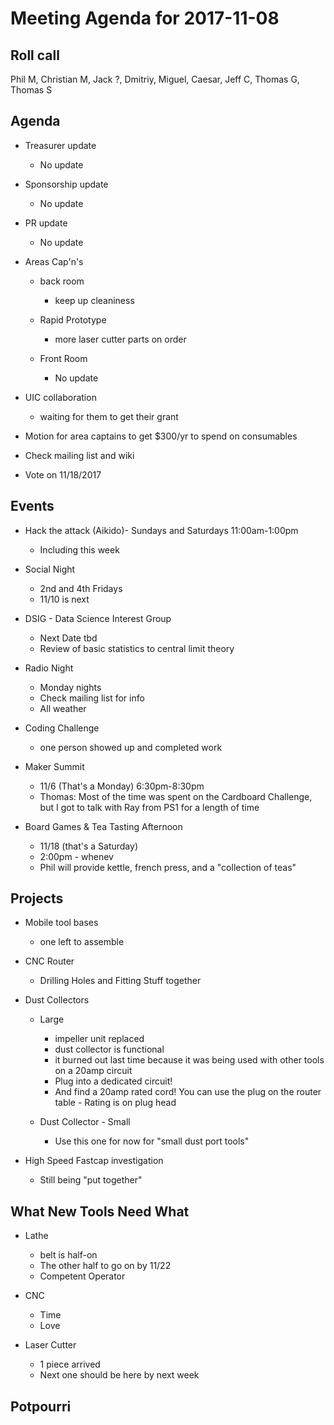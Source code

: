
Meeting Agenda for 2017-11-08
=============================

Roll call
---------
Phil M, Christian M, Jack ?, Dmitriy, Miguel, Caesar, Jeff C, Thomas G, Thomas S

Agenda
------
- Treasurer update
  - No update 

- Sponsorship update
  - No update

- PR update
  - No update

- Areas Cap'n's
  - back room
    - keep up cleaniness

  - Rapid Prototype
    - more laser cutter parts on order

  - Front Room
    - No update
   

- UIC collaboration
  - waiting for them to get their grant
    
 - Motion for area captains to get $300/yr to spend on consumables
  - Check mailing list and wiki
  - Vote on 11/18/2017


Events
------
- Hack the attack (Aikido)- Sundays and Saturdays 11:00am-1:00pm
  - Including this week

- Social Night
  - 2nd and 4th Fridays
  - 11/10 is next

- DSIG - Data Science Interest Group
  - Next Date tbd
  - Review of basic statistics to central limit theory

- Radio Night
  - Monday nights
  - Check mailing list for info
  - All weather 

- Coding Challenge
  - one person showed up and completed work

- Maker Summit
  - 11/6 (That's a Monday) 6:30pm-8:30pm
  - Thomas: Most of the time was spent on the Cardboard Challenge, but I got to talk with Ray from PS1 for a length of time

- Board Games & Tea Tasting Afternoon
  - 11/18 (that's a Saturday)
  - 2:00pm - whenev
  - Phil will provide kettle, french press, and a "collection of teas"

Projects
--------
- Mobile tool bases
  - one left to assemble

- CNC Router
  - Drilling Holes and Fitting Stuff together

- Dust Collectors
  - Large    
    - impeller unit replaced
    - dust collector is functional
    - it burned out last time because it was being used with other tools on a 20amp circuit
    - Plug into a dedicated circuit! 
    - And find a 20amp rated cord! You can use the plug on the router table - Rating is on plug head
    
  - Dust Collector - Small
     - Use this one for now for "small dust port tools"

- High Speed Fastcap investigation
  - Still being "put together"


What New Tools Need What
-----------------------
  - Lathe
    - belt is half-on
    - The other half to go on by 11/22
    - Competent Operator
    

  - CNC
    - Time
    - Love
 
  - Laser Cutter
    - 1 piece arrived
    - Next one should be here by next week


Potpourri
---------



